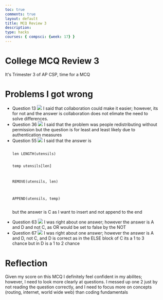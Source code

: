 ```yaml
---
toc: true
comments: true
layout: default
title: MCQ Review 3
description: 
type: hacks
courses: { compsci: {week: 17} }
---
```


<div class="typewriter">
<h1 class="typewriterText">College MCQ Review 3 </h1>
</div>
<head>
</head>

<body>
<p>It's Trimester 3 of AP CSP, time for a MCQ</p>
<h1>Problems I got wrong</h1>
<ul>
<li>
Question 13
<img src="/studentmodern/images/MCQ3/13.png">
I said that collaboration could make it easier; however, its for not and the answer is collaboration does not elimate the need to solve differences.
</li>
<li>
Question 36
<img src="/studentmodern/images/MCQ3/36.png">
I said that the problem was people redistributing without permission but the question is for least and least likely due to authentication measures
</li>
<li>
Question 55
<img src="/studentmodern/images/MCQ3/36.png">
I said that the answer is 
<pre>
<code>
len LENGTH(utensils)

temp utensils[len]

REMOVE(utensils, len)

APPEND(utensils, temp)
</code>
</pre>
but the answer is C as I want to insert and not append to the end
</li>
<li>
Question 63
<img src="/studentmodern/images/MCQ3/63.png">
I was right about one answer; however the answer is A and D and not C, as OR would be set to false by the NOT
</li>
<li>
Question 67
<img src="/studentmodern/images/MCQ3/67.png">
I was right about one answer; however the answer is A and D, not C, and D is correct as in the ELSE block of C its a 1 to 3 chance but in D is a 1 to 2 chance
</li>
</ul>

<div class="typewriter">
<h1 class="typewriterText">Reflection</h1>
</div>

<p>Given my score on this MCQ I definitely feel confident in my abilites; however, I need to look more clearly at questions. I messed up one 2 just by not reading the question correctly, and I need to focus more on concepts (routing, internet, world wide web) than coding fundamentals</p>
</body>

  
 

